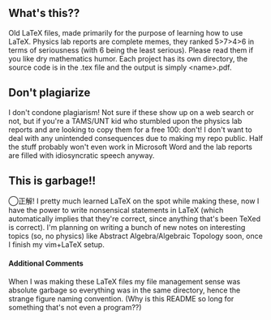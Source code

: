 ## What's this??

Old LaTeX files, made primarily for the purpose of learning how to use LaTeX. Physics lab reports are complete memes, they ranked 5>7>4>6 in terms of seriousness (with 6 being the least serious). Please read them if you like dry mathematics humor. Each project has its own directory, the source code is in the .tex file and the output is simply \<name\>.pdf.

## Don't plagiarize

I don't condone plagiarism! Not sure if these show up on a web search or not, but if you're a TAMS/UNT kid who stumbled upon the physics lab reports and are looking to copy them for a free 100: don't! I don't want to deal with any unintended consequences due to making my repo public. Half the stuff probably won't even work in Microsoft Word and the lab reports are filled with idiosyncratic speech anyway.

## This is garbage!!

◯正解! I pretty much learned LaTeX on the spot while making these, now I have the power to write nonsensical statements in LaTeX (which automatically implies that they're correct, since anything that's been TeXed is correct). I'm planning on writing a bunch of new notes on interesting topics (so, no physics) like Abstract Algebra/Algebraic Topology soon, once I finish my vim+LaTeX setup.

#### Additional Comments

When I was making these LaTeX files my file management sense was absolute garbage so everything was in the same directory, hence the strange figure naming convention. (Why is this README so long for something that's not even a program??)
